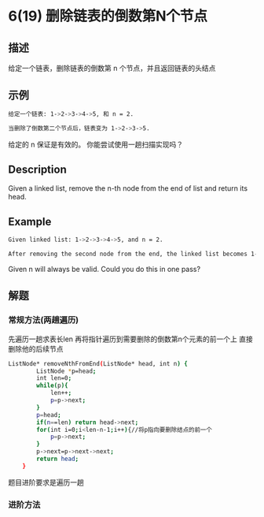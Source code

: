 # 6(19) 删除链表的倒数第N个节点
## 描述
给定一个链表，删除链表的倒数第 n 个节点，并且返回链表的头结点
## 示例
```bash
给定一个链表: 1->2->3->4->5, 和 n = 2.

当删除了倒数第二个节点后，链表变为 1->2->3->5.
```
给定的 n 保证是有效的。
你能尝试使用一趟扫描实现吗？
## Description
Given a linked list, remove the n-th node from the end of list and return its head.

## Example
```bash
Given linked list: 1->2->3->4->5, and n = 2.

After removing the second node from the end, the linked list becomes 1->2->3->5.
```
Given n will always be valid.
Could you do this in one pass?
## 解题
### 常规方法(两趟遍历)
先遍历一趟求表长len 再将指针遍历到需要删除的倒数第n个元素的前一个上 直接删除他的后续节点
```bash
ListNode* removeNthFromEnd(ListNode* head, int n) {
        ListNode *p=head;
        int len=0;
        while(p){
            len++;
            p=p->next;
        }
        p=head;
        if(n==len) return head->next;
        for(int i=0;i<len-n-1;i++){//将p指向要删除结点的前一个
            p=p->next;
        }
        p->next=p->next->next;
        return head;
    }
```
题目进阶要求是遍历一趟
### 进阶方法
```bash

```